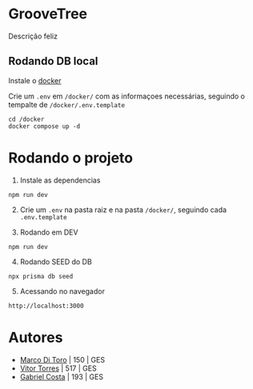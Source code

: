 # GrooveTree

Descrição feliz

## Rodando DB local
Instale o [docker](https://www.docker.com/)

Crie um ``.env`` em ``/docker/`` com as informaçoes necessárias, seguindo o tempalte de ```/docker/.env.template``` 

```
cd /docker
docker compose up -d
```

# Rodando o projeto

1. Instale as dependencias
```
npm run dev
```

2. Crie um ``.env`` na pasta raiz e na pasta ``/docker/``, seguindo cada ``.env.template``

3. Rodando em DEV

```
npm run dev
```

4. Rodando SEED do DB
```
npx prisma db seed
```

5. Acessando no navegador

```
http://localhost:3000
```

# Autores
- [Marco Di Toro](https://github.com/Frombull) | 150 | GES
- [Vitor Torres](https://github.com/Torress01)  | 517 | GES
- [Gabriel Costa](https://github.com/JoaoGabrielCostaa) | 193 | GES